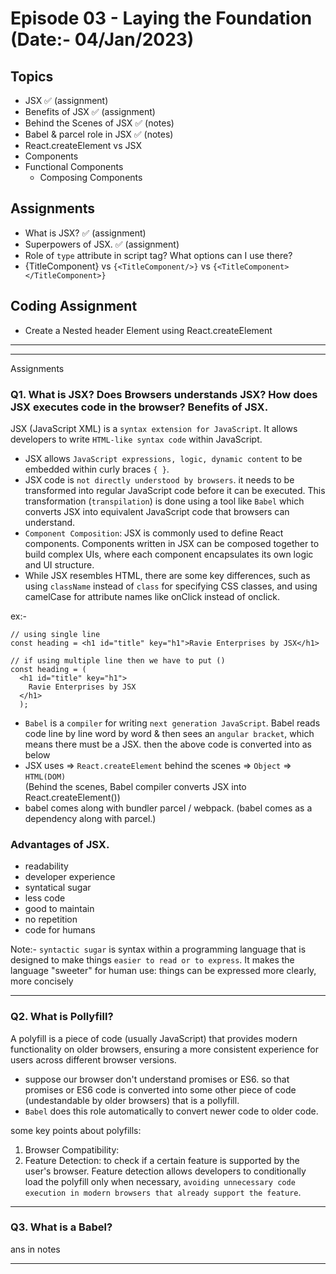 # Episode 03 - Laying the Foundation (Date:- 04/Jan/2023)
## Topics
- JSX                           ✅ (assignment)
- Benefits of JSX               ✅ (assignment)
- Behind the Scenes of JSX      ✅ (notes)   
- Babel & parcel role in JSX    ✅ (notes)  
- React.createElement vs JSX     
- Components
- Functional Components
    - Composing Components


## Assignments
- What is JSX?                   ✅ (assignment)
- Superpowers of JSX.            ✅ (assignment)
- Role of `type` attribute in script tag? What options can I use there?
- {TitleComponent} vs `{<TitleComponent/>}` vs `{<TitleComponent></TitleComponent>}`

## Coding Assignment
- Create a Nested header Element using React.createElement


---
---
Assignments
### Q1. What is JSX? Does Browsers understands JSX? How does JSX executes code in the browser? Benefits of JSX.
JSX (JavaScript XML) is a `syntax extension for JavaScript`.
It allows developers to write `HTML-like syntax code` within JavaScript.

- JSX allows `JavaScript expressions, logic, dynamic content` to be embedded within curly braces `{ }`.
- JSX code is `not directly understood by browsers`. it needs to be transformed into regular JavaScript code before it can be executed. This transformation (`transpilation`) is done using a tool like `Babel` which converts JSX into equivalent JavaScript code that browsers can understand.
- `Component Composition`: JSX is commonly used to define React components. Components written in JSX can be composed together to build complex UIs, where each component encapsulates its own logic and UI structure.
- While JSX resembles HTML, there are some key differences, such as using `className` instead of `class` for specifying CSS classes, and using camelCase for attribute names like onClick instead of onclick.

ex:- 
```
// using single line
const heading = <h1 id="title" key="h1">Ravie Enterprises by JSX</h1>

// if using multiple line then we have to put ()
const heading = (
  <h1 id="title" key="h1">
    Ravie Enterprises by JSX
  </h1>
  );
```

- `Babel` is a `compiler` for writing `next generation JavaScript`. Babel reads code line by line word by word & then sees an `angular bracket`, which means there must be a JSX. then the above code is converted into as below
- JSX uses => `React.createElement` behind the scenes => `Object` => `HTML(DOM)` <br>
(Behind the scenes, Babel compiler converts JSX into React.createElement())
- babel comes along with bundler parcel / webpack. (babel comes as a dependency along with parcel.)

### Advantages of JSX.
- readability
- developer experience
- syntatical sugar
- less code
- good to maintain
- no repetition
- code for humans

Note:- `syntactic sugar` is syntax within a programming language that is designed to make things `easier to read or to express`. It makes the language "sweeter" for human use: things can be expressed more clearly, more concisely

---

### Q2. What is Pollyfill?
A polyfill is a piece of code (usually JavaScript) that provides modern functionality on older browsers, ensuring a more consistent experience for users across different browser versions.
- suppose our browser don't understand promises or ES6. so that promises or ES6 code is converted into some other piece of code (undestandable by older browsers) that is a pollyfill.
- `Babel` does this role automatically to convert newer code to older code.

some key points about polyfills:
1. Browser Compatibility:
2. Feature Detection: to check if a certain feature is supported by the user's browser. Feature detection allows developers to conditionally load the polyfill only when necessary, `avoiding unnecessary code execution in modern browsers that already support the feature`.  

---

### Q3. What is a Babel?
ans in notes

---



